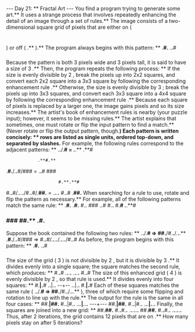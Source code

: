 --- Day 21: ** Fractal Art ---
You find a program trying to generate some art.** It uses a strange process that involves
repeatedly enhancing
the detail of an image through a set of rules.**
The image consists of a two-dimensional square grid of pixels that are either on (
#
) or off (
.**
).** The program always begins with this pattern: **
.**#.**
.**.**#
###
Because the pattern is both
3
pixels wide and
3
pixels tall, it is said to have a
size
of
3
.**
Then, the program repeats the following process: **
If the size is evenly divisible by
2
, break the pixels up into
2x2
squares, and convert each
2x2
square into a
3x3
square by following the corresponding
enhancement rule
.**
Otherwise, the size is evenly divisible by
3
; break the pixels up into
3x3
squares, and convert each
3x3
square into a
4x4
square by following the corresponding
enhancement rule
.**
Because each square of pixels is replaced by a larger one, the image gains pixels and so its
size
increases.**
The artist's book of enhancement rules is nearby (your puzzle input); however, it seems to be missing rules.**  The artist explains that sometimes, one must
rotate
or
flip
the input pattern to find a match.** (Never rotate or flip the output pattern, though.**) Each pattern is written concisely: ** rows are listed as single units, ordered top-down, and separated by slashes.** For example, the following rules correspond to the adjacent patterns: **
.**.**/.**#  =  .**.**
          .**#

                .**#.**
.**#.**/.**.**#/###  =  .**.**#
                ###

                        #.**.**#
#.**.**#/.**.**.**.**/#.**.**#/.**##.**  =  .**.**.**.**
                        #.**.**#
                        .**##.**
When searching for a rule to use, rotate and flip the pattern as necessary.**  For example, all of the following patterns match the same rule: **
.**#.**   .**#.**   #.**.**   ###
.**.**#   #.**.**   #.**#   .**.**#
###   ###   ##.**   .**#.**
Suppose the book contained the following two rules: **
.**.**/.**# => ##.**/#.**.**/.**.**.**
.**#.**/.**.**#/### => #.**.**#/.**.**.**.**/.**.**.**.**/#.**.**#
As before, the program begins with this pattern: **
.**#.**
.**.**#
###
The size of the grid (
3
) is not divisible by
2
, but it is divisible by
3
.** It divides evenly into a single square; the square matches the second rule, which produces: **
#.**.**#
.**.**.**.**
.**.**.**.**
#.**.**#
The size of this enhanced grid (
4
) is evenly divisible by
2
, so that rule is used.** It divides evenly into four squares: **
#.**|.**#
.**.**|.**.**
--+--
.**.**|.**.**
#.**|.**#
Each of these squares matches the same rule (
.**.**/.**# => ##.**/#.**.**/.**.**.**
), three of which require some flipping and rotation to line up with the rule.** The output for the rule is the same in all four cases: **
##.**|##.**
#.**.**|#.**.**
.**.**.**|.**.**.**
---+---
##.**|##.**
#.**.**|#.**.**
.**.**.**|.**.**.**
Finally, the squares are joined into a new grid: **
##.**##.**
#.**.**#.**.**
.**.**.**.**.**.**
##.**##.**
#.**.**#.**.**
.**.**.**.**.**.**
Thus, after
2
iterations, the grid contains
12
pixels that are
on
.**
How many pixels stay on
after
5
iterations?
